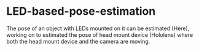 # LED-based-pose-estimation

The pose of an object with LEDs mounted on it can be estimated (Here), working on to estimated the pose of head mount device (Hololens) where both the head mount device and the camera are moving.
